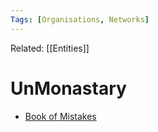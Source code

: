 ```yaml
---
Tags: [Organisations, Networks]
---
```

Related: [[Entities]]

# UnMonastary
- [Book of Mistakes]()
